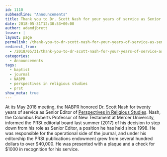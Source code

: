 ```yaml
---
id: 1110
subheadline: "Announcements"
title: Thank you to Dr. Scott Nash for your years of service as Senior Editor.
date: 2018-05-31T12:30:53+00:00
author: adamdjbrett
teaser: |
layout: page
permalink: /thank-you-to-dr-scott-nash-for-your-years-of-service-as-senior-editor/
redirect_from:
  - /2018/05/31/thank-you-to-dr-scott-nash-for-your-years-of-service-as-senior-editor/
categories:
  - Announcements
tags:
  - baptist
  - journal
  - NABPR
  - perspectives in religious studies
  - prst
show_meta: true  
---
```

At its May 2018 meeting, the NABPR honored Dr. Scott Nash for twenty years of service as Senior Editor of [Perspectives in Religious Studies](/publications/). Nash, the Columbus Roberts Professor of New Testament at Mercer University, informed the PRSt editorial board last summer (2017) of his decision to step down from his role as Senior Editor, a position he has held since 1998. He was responsible for the operational side of the journal, and under his editorship the PRSt publications endowment grew from several hundred dollars to over $40,000. He was presented with a plaque and a check for $1000 in recognition for his service.

&nbsp;
